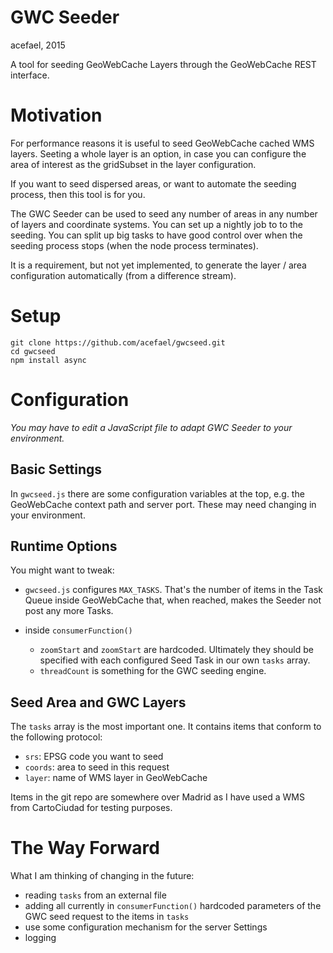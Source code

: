 # GWC Seeder

acefael, 2015

A tool for seeding GeoWebCache Layers through the GeoWebCache REST interface.

# Motivation

For performance reasons it is useful to seed GeoWebCache cached WMS layers.  Seeting a whole layer is an option, in case you can configure the area of interest as the gridSubset in the layer configuration.

If you want to seed dispersed areas, or want to automate the seeding process, then this tool is for you.

The GWC Seeder can be used to seed any number of areas in any number of layers and coordinate systems.  You can set up a nightly job to to the seeding.  You can split up big tasks to have good control over when the seeding process stops (when the node process terminates).

It is a requirement, but not yet implemented, to generate the layer / area configuration automatically (from a difference stream).

# Setup

    git clone https://github.com/acefael/gwcseed.git
    cd gwcseed
    npm install async

# Configuration

*You may have to edit a JavaScript file to adapt GWC Seeder to your environment.*

## Basic Settings

In `gwcseed.js` there are some configuration variables at the top, e.g. the GeoWebCache context path and server port.  These may need changing in your environment.

## Runtime Options

You might want to tweak:

* `gwcseed.js` configures `MAX_TASKS`.  That's the number of items in the Task Queue inside GeoWebCache that, when reached, makes the Seeder not post any more Tasks.
* inside `consumerFunction()`

  * `zoomStart` and `zoomStart` are hardcoded.  Ultimately they should be specified with each configured Seed Task in our own `tasks` array.
  * `threadCount` is something for the GWC seeding engine.

## Seed Area and GWC Layers

The `tasks` array is the most important one.  It contains items that conform to the following protocol:

* `srs`: EPSG code you want to seed
* `coords`: area to seed in this request
* `layer`: name of WMS layer in GeoWebCache

Items in the git repo are somewhere over Madrid as I have used a WMS from CartoCiudad for testing purposes.

# The Way Forward

What I am thinking of changing in the future:

- reading `tasks` from an external file
- adding all currently in `consumerFunction()` hardcoded parameters of the GWC seed request to the items in `tasks`
- use some configuration mechanism for the server Settings
- logging
